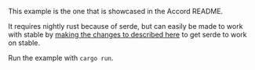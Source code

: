 This example is the one that is showcased in the Accord README.

It requires nightly rust because of serde, but can easily be made to
work with stable by [making the changes to described here][serde] to get
serde to work on stable.

Run the example with `cargo run`.

[serde]: https://serde.rs/codegen-stable.html
